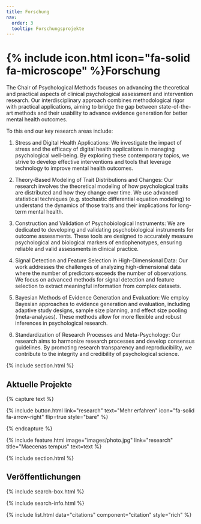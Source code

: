 ```yaml
---
title: Forschung
nav:
  order: 3
  tooltip: Forschungsprojekte
---
```


# {% include icon.html icon="fa-solid fa-microscope" %}Forschung

The Chair of Psychological Methods focuses on advancing the theoretical and practical aspects of clinical psychological assessment and intervention research. Our interdisciplinary approach combines methodological rigor with practical applications, aiming to bridge the gap between state-of-the-art methods and their usability to advance evidence generation for better mental health outcomes. 

To this end our key research areas include:

1. Stress and Digital Health Applications:
We investigate the impact of stress and the efficacy of digital health applications in managing psychological well-being. By exploring these contemporary topics, we strive to develop effective interventions and tools that leverage technology to improve mental health outcomes.

2. Theory-Based Modeling of Trait Distributions and Changes:
Our research involves the theoretical modeling of how psychological traits are distributed and how they change over time. We use advanced statistical techniques (e.g. stochastic differential equation modeling) to understand the dynamics of those traits and their implications for long-term mental health.

3. Construction and Validation of Psychobiological Instruments:
We are dedicated to developing and validating psychobiological instruments for outcome assessments. These tools are designed to accurately measure psychological and biological markers of endophenotypes, ensuring reliable and valid assessments in clinical practice.

4. Signal Detection and Feature Selection in High-Dimensional Data:
Our work addresses the challenges of analyzing high-dimensional data where the number of predictors exceeds the number of observations. We focus on advanced methods for signal detection and feature selection to extract meaningful information from complex datasets.

5. Bayesian Methods of Evidence Generation and Evaluation:
We employ Bayesian approaches to evidence generation and evaluation, including adaptive study designs, sample size planning, and effect size pooling (meta-analyses). These methods allow for more flexible and robust inferences in psychological research.

6. Standardization of Research Processes and Meta-Psychology:
Our research aims to harmonize research processes and develop consensus guidelines. By promoting research transparency and reproducibility, we contribute to the integrity and credibility of psychological science.


{% include section.html %}

## Aktuelle Projekte

{% capture text %}

{%
  include button.html
  link="research"
  text="Mehr erfahren"
  icon="fa-solid fa-arrow-right"
  flip=true
  style="bare"
%}

{% endcapture %}

{%
  include feature.html
  image="images/photo.jpg"
  link="research"
  title="Maecenas tempus"
  text=text
%}

{% include section.html %}

## Veröffentlichungen

{% include search-box.html %}

{% include search-info.html %}

{% include list.html data="citations" component="citation" style="rich" %}
